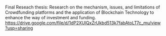 Final Reseach thesis: Research on the mechanism, issues, and limitations of Crowdfunding
platforms and the application of Blockchain Technology to enhance  the way of investment and funding. 
https://drive.google.com/file/d/1dP2XUlQxZrUkbd513k7fabAtoLT7c_mu/view?usp=sharing
